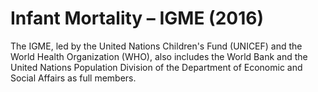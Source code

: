 # Infant Mortality – IGME (2016)

The IGME, led by the United Nations Children's Fund (UNICEF) and the World Health Organization (WHO), also includes the World Bank and the United Nations Population Division of the Department of Economic and Social Affairs as full members.